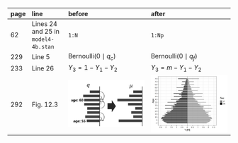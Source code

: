 | page | line | before | after |
|:-----------|:------------|:------------|:------------|
| 62 | Lines 24 and 25 in `model4-4b.stan` | `1:N` |  `1:Np` |
| 229 | Line 5 | $\text{Bernoulli}(0 \mid q_c)$ | $\text{Bernoulli}(0 \mid q_f)$ |
| 233 | Line 26 | $Y_3 = 1 - Y_1 - Y_2$ | $Y_3 = m - Y_1 - Y_2$ |
| 292 | Fig. 12.3 | ![fig wrong](chap12/output/fig12-4.png) | ![fig correct](chap12/output/fig12-3.png) |
